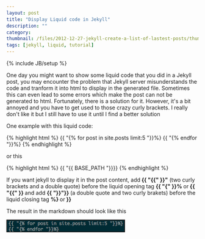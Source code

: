 ```yaml
---
layout: post
title: "Display Liquid code in Jekyll"
description: ""
category: 
thumbnail: /files/2012-12-27-jekyll-create-a-list-of-lastest-posts/thumbnail.png
tags: [jekyll, liquid, tutorial]
---
```

{% include JB/setup %}

One day you might want to show some liquid code that you did in a Jekyll post,
you may encounter the problem that Jekyll server misunderstands the code and
tranform it into html to display in the generated file. Sometimes this can even
lead to some errors which make the post can not be generated to html.
Fortunately, there is a solution for it. However, it's a bit annoyed and you
have to get used to those crazy curly brackets. I really don't like it but I
still have to use it until I find a better solution

One example with this liquid code:

{% highlight html %}
{{ "{% for post in site.posts limit:5 "}}%}
{{ "{% endfor "}}%}
{% endhighlight %}

or this

{% highlight html %}
{{ "{{ BASE_PATH "}}}}
{% endhighlight %}

If you want jekyll to display it in the post content, add<b> {{ "{{" }}"</b>
(two curly brackets and a double quote)
before the liquid opening tag <b> {{ "{" }}% </b> or<b> {{ "{{" }} </b>and add
<b> {{ "}}"}} </b> (a double quote and two curly brakets) before the liquid closing tag
<b> %} </b>or<b> }} </b>

The result in the markdown should look like this

<img src="/files/2013-01-09-display-liquid-code-in-jekyll/curly.png"
style="border-style:solid; border-width:2px" />
